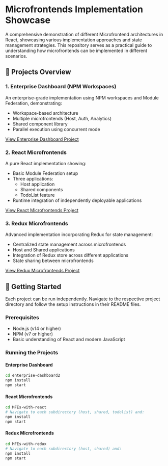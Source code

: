 # Microfrontends Implementation Showcase

A comprehensive demonstration of different Microfrontend architectures in React, showcasing various implementation approaches and state management strategies. This repository serves as a practical guide to understanding how microfrontends can be implemented in different scenarios.

## 🚀 Projects Overview

### 1. Enterprise Dashboard (NPM Workspaces)
An enterprise-grade implementation using NPM workspaces and Module Federation, demonstrating:
- Workspace-based architecture
- Multiple microfrontends (Host, Auth, Analytics)
- Shared component library
- Parallel execution using concurrent mode

[View Enterprise Dashboard Project](./enterprise-dashboard2)

### 2. React Microfrontends
A pure React implementation showing:
- Basic Module Federation setup
- Three applications:
  - Host application
  - Shared components
  - TodoList feature
- Runtime integration of independently deployable applications

[View React Microfrontends Project](./MFEs-with-react)

### 3. Redux Microfrontends
Advanced implementation incorporating Redux for state management:
- Centralized state management across microfrontends
- Host and Shared applications
- Integration of Redux store across different applications
- State sharing between microfrontends

[View Redux Microfrontends Project](./MFEs-with-redux)


## 🚦 Getting Started

Each project can be run independently. Navigate to the respective project directory and follow the setup instructions in their README files.

### Prerequisites
- Node.js (v14 or higher)
- NPM (v7 or higher)
- Basic understanding of React and modern JavaScript

### Running the Projects

#### Enterprise Dashboard
```bash
cd enterprise-dashboard2
npm install
npm start
```

#### React Microfrontends
```bash
cd MFEs-with-react
# Navigate to each subdirectory (host, shared, todolist) and:
npm install
npm start
```

#### Redux Microfrontends
```bash
cd MFEs-with-redux
# Navigate to each subdirectory (host, shared) and:
npm install
npm start
```